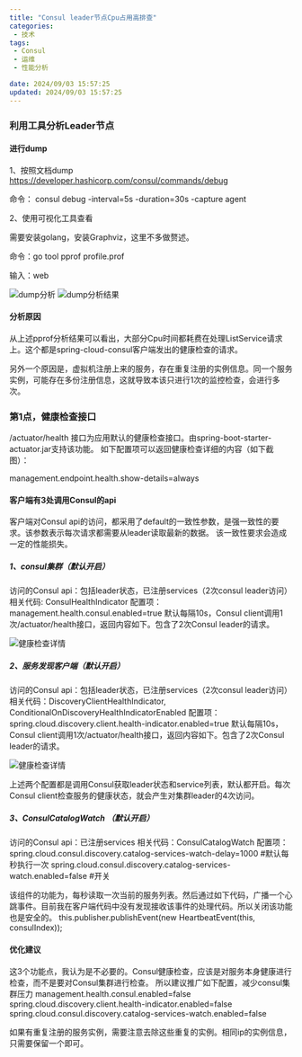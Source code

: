 ```yaml
---
title: "Consul leader节点Cpu占用高排查"
categories: 
 - 技术
tags:
 - Consul
 - 运维 
 - 性能分析

date: 2024/09/03 15:57:25
updated: 2024/09/03 15:57:25
---
```


### 利用工具分析Leader节点
#### 进行dump

1、按照文档dump   https://developer.hashicorp.com/consul/commands/debug

命令： consul debug -interval=5s -duration=30s -capture agent

2、使用可视化工具查看

需要安装golang，安装Graphviz，这里不多做赘述。

命令：go tool pprof profile.prof

输入：web

![dump分析](1.png)
![dump分析结果](2.png)

#### 分析原因
从上述pprof分析结果可以看出，大部分Cpu时间都耗费在处理ListService请求上。这个都是spring-cloud-consul客户端发出的健康检查的请求。

另外一个原因是，虚拟机注册上来的服务，存在重复注册的实例信息。同一个服务实例，可能存在多份注册信息，这就导致本该只进行1次的监控检查，会进行多次。

### 第1点，健康检查接口
/actuator/health 接口为应用默认的健康检查接口。由spring-boot-starter-actuator.jar支持该功能。
如下配置项可以返回健康检查详细的内容（如下截图）：

management.endpoint.health.show-details=always

#### 客户端有3处调用Consul的api
客户端对Consul api的访问，都采用了default的一致性参数，是强一致性的要求。该参数表示每次请求都需要从leader读取最新的数据。
该一致性要求会造成一定的性能损失。

##### 1、consul集群（默认开启）
访问的Consul api：包括leader状态，已注册services（2次consul leader访问）
相关代码:  ConsulHealthIndicator
配置项：management.health.consul.enabled=true
默认每隔10s，Consul client调用1次/actuator/health接口，返回内容如下。包含了2次Consul leader的请求。

![健康检查详情](3.png)

##### 2、服务发现客户端（默认开启）
访问的Consul api：包括leader状态，已注册services（2次consul leader访问）
相关代码：DiscoveryClientHealthIndicator, ConditionalOnDiscoveryHealthIndicatorEnabled
配置项：spring.cloud.discovery.client.health-indicator.enabled=true
默认每隔10s，Consul client调用1次/actuator/health接口，返回内容如下。包含了2次Consul leader的请求。

![健康检查详情](4.png)

上述两个配置都是调用Consul获取leader状态和service列表，默认都开启。每次Consul client检查服务的健康状态，就会产生对集群leader的4次访问。

##### 3、ConsulCatalogWatch （默认开启）
访问的Consul api：已注册services
相关代码：ConsulCatalogWatch 
配置项：spring.cloud.consul.discovery.catalog-services-watch-delay=1000 #默认每秒执行一次
             spring.cloud.consul.discovery.catalog-services-watch.enabled=false #开关

该组件的功能为，每秒读取一次当前的服务列表。然后通过如下代码，广播一个心跳事件。目前我在客户端代码中没有发现接收该事件的处理代码。所以关闭该功能也是安全的。
this.publisher.publishEvent(new HeartbeatEvent(this, consulIndex));

#### 优化建议
这3个功能点，我认为是不必要的。Consul健康检查，应该是对服务本身健康进行检查，而不是要对Consul集群进行检查。
所以建议推广如下配置，减少consul集群压力
management.health.consul.enabled=false
spring.cloud.discovery.client.health-indicator.enabled=false
spring.cloud.consul.discovery.catalog-services-watch.enabled=false

如果有重复注册的服务实例，需要注意去除这些重复的实例。相同ip的实例信息，只需要保留一个即可。